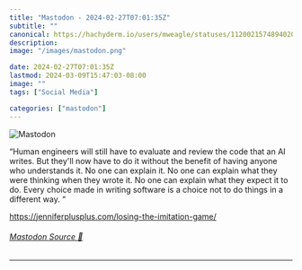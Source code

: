 ```yaml
---
title: "Mastodon - 2024-02-27T07:01:35Z"
subtitle: ""
canonical: https://hachyderm.io/users/mweagle/statuses/112002157489402056
description:
image: "/images/mastodon.png"

date: 2024-02-27T07:01:35Z
lastmod: 2024-03-09T15:47:03-08:00
image: ""
tags: ["Social Media"]

categories: ["mastodon"]
---
```

![Mastodon](/images/mastodon.png)

<p>“Human engineers will still have to evaluate and review the code that an AI writes. But they&#39;ll now have to do it without the benefit of having anyone who understands it. No one can explain it. No one can explain what they were thinking when they wrote it. No one can explain what they expect it to do. Every choice made in writing software is a choice not to do things in a different way. “</p><p><a href="https://jenniferplusplus.com/losing-the-imitation-game/" target="_blank" rel="nofollow noopener noreferrer" translate="no"><span class="invisible">https://</span><span class="ellipsis">jenniferplusplus.com/losing-th</span><span class="invisible">e-imitation-game/</span></a></p>


###### [Mastodon Source 🐘](https://hachyderm.io/@mweagle/112002157489402056)

___
